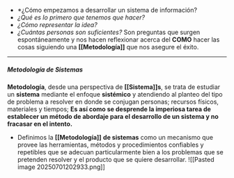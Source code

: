 - *¿Cómo empezamos a desarrollar un sistema de información? 
- *¿Qué es lo primero que tenemos que hacer?* 
- *¿Cómo representar la idea?* 
- *¿Cuántas personas son suficientes?* 
Son preguntas que surgen espontáneamente y nos hacen reflexionar acerca del **COMO** hacer las cosas siguiendo una **[[Metodología]]** que nos asegure el éxito.
****
##### **Metodología de Sistemas**
**Metodología**, desde una perspectiva de **[[Sistema]]s**, se trata de estudiar un **sistema** mediante el enfoque **sistémico** y atendiendo al planteo del tipo de problema a resolver en donde se conjugan personas; recursos físicos, materiales y tiempos; 
**Es así como se desprende la imperiosa tarea de establecer un método de abordaje para el desarrollo de un sistema y no fracasar en el intento.**
- Definimos la **[[Metodología]]** **de sistemas** como un mecanismo que provee las herramientas, métodos y procedimientos confiables y repetibles que se adecuan particularmente bien a los problemas que se pretenden resolver y el producto que se quiere desarrollar.
![[Pasted image 20250701202933.png]]